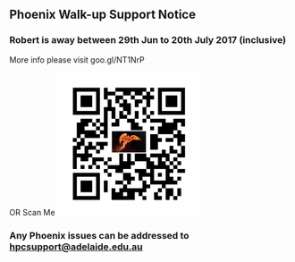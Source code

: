 ## Phoenix Walk-up Support Notice
### Robert is away between 29th Jun to 20th July 2017 (inclusive) 

More info please visit
goo.gl/NT1NrP <br>

OR Scan Me ![scan me](../images/Phoenix_BioHub_1.jpg)
 
### Any Phoenix issues can be addressed to hpcsupport@adelaide.edu.au

